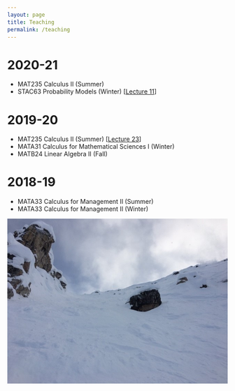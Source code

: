 ```yaml
---
layout: page
title: Teaching
permalink: /teaching
---
```


2020-21
======
  - MAT235 Calculus II (Summer)
  - STAC63 Probability Models (Winter) \[[Lecture 11](https://mymedia.library.utoronto.ca/play/b3a9414b831b34b3c0fdeff44c791fb9)\]

2019-20
======
  - MAT235 Calculus II (Summer) \[[Lecture 23](https://mymedia.library.utoronto.ca/play/0e62e29654335560a755ad46df70ead4)\]
  - MATA31 Calculus for Mathematical Sciences I (Winter)
  - MATB24 Linear Algebra II (Fall)

2018-19
======
  - MATA33 Calculus for Management II (Summer)
  - MATA33 Calculus for Management II (Winter)
  
![](assets/img/KHMR_Whitewall.jpg)
